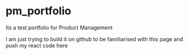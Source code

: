 # pm_portfolio
Its a test portfolio for Product Management

I am just trying to build it on github to be familiarised with this page and push my react code here
